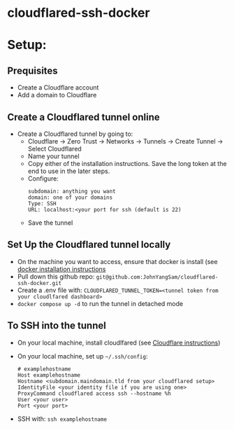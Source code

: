 # cloudflared-ssh-docker

# Setup:

## Prequisites
- Create a Cloudflare account
- Add a domain to Cloudflare

## Create a Cloudflared tunnel online
- Create a Cloudflared tunnel by going to:
    - Cloudflare -> Zero Trust -> Networks -> Tunnels -> Create Tunnel -> Select Cloudflared
    - Name your tunnel
   - Copy either of the installation instructions. Save the long token at the end to use in the later steps.
   - Configure:
        ```
        subdomain: anything you want
        domain: one of your domains
        Type: SSH
        URL: localhost:<your port for ssh (default is 22)
        ```
   - Save the tunnel

## Set Up the Cloudflared tunnel locally
 - On the machine you want to access, ensure that docker is install (see [docker installation instructions](https://docs.docker.com/engine/install/)
- Pull down this github repo: `git@github.com:JohnYangSam/cloudflared-ssh-docker.git`
 - Create a .env file with:
   `CLOUDFLARED_TUNNEL_TOKEN=<tunnel token from your cloudlfared dashboard>`
 - `docker compose up -d` to run the tunnel in detached mode

## To SSH into the tunnel
- On your local machine, install cloudlfared (see [Cloudflare instructions](https://developers.cloudflare.com/cloudflare-one/connections/connect-networks/downloads/))
- On your local machine, set up `~/.ssh/config`:
    ```
    # examplehostname
    Host examplehostname
    Hostname <subdomain.maindomain.tld from your cloudflared setup>
    IdentityFile <your identity file if you are using one>
    ProxyCommand cloudflared access ssh --hostname %h
    User <your user>
    Port <your port>
    ```

- SSH with: `ssh examplehostname`
